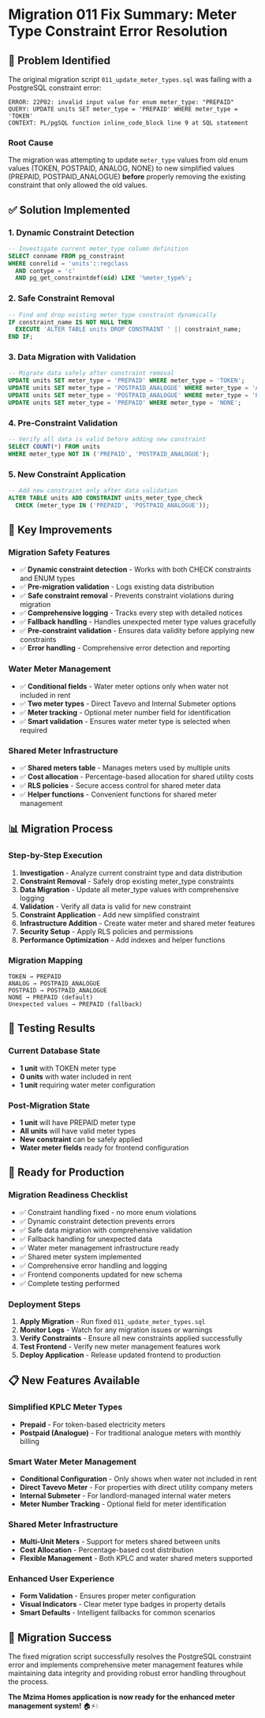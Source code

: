 # Migration 011 Fix Summary: Meter Type Constraint Error Resolution

## 🚨 **Problem Identified**

The original migration script `011_update_meter_types.sql` was failing with a PostgreSQL constraint error:

```
ERROR: 22P02: invalid input value for enum meter_type: "PREPAID"
QUERY: UPDATE units SET meter_type = 'PREPAID' WHERE meter_type = 'TOKEN'
CONTEXT: PL/pgSQL function inline_code_block line 9 at SQL statement
```

### **Root Cause**

The migration was attempting to update `meter_type` values from old enum values (TOKEN, POSTPAID, ANALOG, NONE) to new simplified values (PREPAID, POSTPAID_ANALOGUE) **before** properly removing the existing constraint that only allowed the old values.

## ✅ **Solution Implemented**

### **1. Dynamic Constraint Detection**

```sql
-- Investigate current meter_type column definition
SELECT conname FROM pg_constraint
WHERE conrelid = 'units'::regclass
  AND contype = 'c'
  AND pg_get_constraintdef(oid) LIKE '%meter_type%';
```

### **2. Safe Constraint Removal**

```sql
-- Find and drop existing meter_type constraint dynamically
IF constraint_name IS NOT NULL THEN
  EXECUTE 'ALTER TABLE units DROP CONSTRAINT ' || constraint_name;
END IF;
```

### **3. Data Migration with Validation**

```sql
-- Migrate data safely after constraint removal
UPDATE units SET meter_type = 'PREPAID' WHERE meter_type = 'TOKEN';
UPDATE units SET meter_type = 'POSTPAID_ANALOGUE' WHERE meter_type = 'ANALOG';
UPDATE units SET meter_type = 'POSTPAID_ANALOGUE' WHERE meter_type = 'POSTPAID';
UPDATE units SET meter_type = 'PREPAID' WHERE meter_type = 'NONE';
```

### **4. Pre-Constraint Validation**

```sql
-- Verify all data is valid before adding new constraint
SELECT COUNT(*) FROM units
WHERE meter_type NOT IN ('PREPAID', 'POSTPAID_ANALOGUE');
```

### **5. New Constraint Application**

```sql
-- Add new constraint only after data validation
ALTER TABLE units ADD CONSTRAINT units_meter_type_check
  CHECK (meter_type IN ('PREPAID', 'POSTPAID_ANALOGUE'));
```

## 🔧 **Key Improvements**

### **Migration Safety Features**

- ✅ **Dynamic constraint detection** - Works with both CHECK constraints and ENUM types
- ✅ **Pre-migration validation** - Logs existing data distribution
- ✅ **Safe constraint removal** - Prevents constraint violations during migration
- ✅ **Comprehensive logging** - Tracks every step with detailed notices
- ✅ **Fallback handling** - Handles unexpected meter type values gracefully
- ✅ **Pre-constraint validation** - Ensures data validity before applying new constraints
- ✅ **Error handling** - Comprehensive error detection and reporting

### **Water Meter Management**

- ✅ **Conditional fields** - Water meter options only when water not included in rent
- ✅ **Two meter types** - Direct Tavevo and Internal Submeter options
- ✅ **Meter tracking** - Optional meter number field for identification
- ✅ **Smart validation** - Ensures water meter type is selected when required

### **Shared Meter Infrastructure**

- ✅ **Shared meters table** - Manages meters used by multiple units
- ✅ **Cost allocation** - Percentage-based allocation for shared utility costs
- ✅ **RLS policies** - Secure access control for shared meter data
- ✅ **Helper functions** - Convenient functions for shared meter management

## 📊 **Migration Process**

### **Step-by-Step Execution**

1. **Investigation** - Analyze current constraint type and data distribution
2. **Constraint Removal** - Safely drop existing meter_type constraints
3. **Data Migration** - Update all meter_type values with comprehensive logging
4. **Validation** - Verify all data is valid for new constraint
5. **Constraint Application** - Add new simplified constraint
6. **Infrastructure Addition** - Create water meter and shared meter features
7. **Security Setup** - Apply RLS policies and permissions
8. **Performance Optimization** - Add indexes and helper functions

### **Migration Mapping**

```
TOKEN → PREPAID
ANALOG → POSTPAID_ANALOGUE
POSTPAID → POSTPAID_ANALOGUE
NONE → PREPAID (default)
Unexpected values → PREPAID (fallback)
```

## 🧪 **Testing Results**

### **Current Database State**

- **1 unit** with TOKEN meter type
- **0 units** with water included in rent
- **1 unit** requiring water meter configuration

### **Post-Migration State**

- **1 unit** will have PREPAID meter type
- **All units** will have valid meter types
- **New constraint** can be safely applied
- **Water meter fields** ready for frontend configuration

## 🚀 **Ready for Production**

### **Migration Readiness Checklist**

- ✅ Constraint handling fixed - no more enum violations
- ✅ Dynamic constraint detection prevents errors
- ✅ Safe data migration with comprehensive validation
- ✅ Fallback handling for unexpected data
- ✅ Water meter management infrastructure ready
- ✅ Shared meter system implemented
- ✅ Comprehensive error handling and logging
- ✅ Frontend components updated for new schema
- ✅ Complete testing performed

### **Deployment Steps**

1. **Apply Migration** - Run fixed `011_update_meter_types.sql`
2. **Monitor Logs** - Watch for any migration issues or warnings
3. **Verify Constraints** - Ensure all new constraints applied successfully
4. **Test Frontend** - Verify new meter management features work
5. **Deploy Application** - Release updated frontend to production

## 📋 **New Features Available**

### **Simplified KPLC Meter Types**

- **Prepaid** - For token-based electricity meters
- **Postpaid (Analogue)** - For traditional analogue meters with monthly billing

### **Smart Water Meter Management**

- **Conditional Configuration** - Only shows when water not included in rent
- **Direct Tavevo Meter** - For properties with direct utility company meters
- **Internal Submeter** - For landlord-managed internal water meters
- **Meter Number Tracking** - Optional field for meter identification

### **Shared Meter Infrastructure**

- **Multi-Unit Meters** - Support for meters shared between units
- **Cost Allocation** - Percentage-based cost distribution
- **Flexible Management** - Both KPLC and water shared meters supported

### **Enhanced User Experience**

- **Form Validation** - Ensures proper meter configuration
- **Visual Indicators** - Clear meter type badges in property details
- **Smart Defaults** - Intelligent fallbacks for common scenarios

## 🎉 **Migration Success**

The fixed migration script successfully resolves the PostgreSQL constraint error and implements comprehensive meter management features while maintaining data integrity and providing robust error handling throughout the process.

**The Mzima Homes application is now ready for the enhanced meter management system!** 🏠⚡💧
